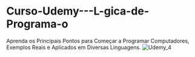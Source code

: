 # Curso-Udemy---L-gica-de-Programa-o
Aprenda os Principais Pontos para Começar a Programar Computadores, Exemplos Reais e Aplicados em Diversas Linguagens.
![Udemy_4](https://user-images.githubusercontent.com/101153757/190291446-61f5297f-e2e8-4c2a-9002-a10ac7fe7b87.png)
